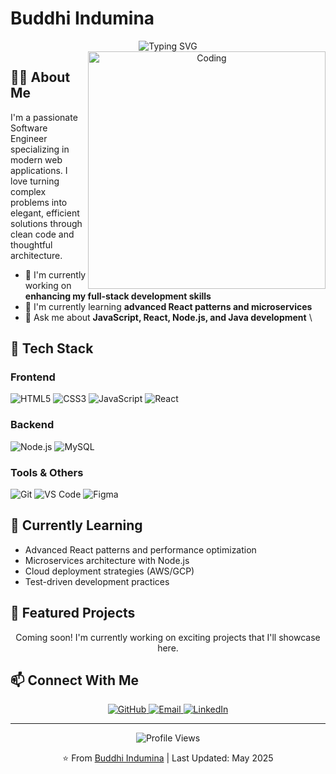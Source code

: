 # Buddhi Indumina

<div align="center">
  <img src="https://readme-typing-svg.demolab.com?font=Montserrat&weight=600&size=32&duration=3000&pause=1000&color=2C98F0&center=true&vCenter=true&width=600&lines=Hello%2C+I'm+Buddhi+Indumina;Full-Stack+Web+Developer;Software+Engineer;Passionate+Problem+Solver" alt="Typing SVG" />
</div>

<div align="center">
  <img align="right" alt="Coding" width="380" src="https://cdn.dribbble.com/users/1162077/screenshots/3848914/programmer.gif">
</div>

## 👨‍💻 About Me

I'm a passionate Software Engineer specializing in modern web applications. I love turning complex problems into elegant, efficient solutions through clean code and thoughtful architecture.

- 🔭 I'm currently working on **enhancing my full-stack development skills**
- 🌱 I'm currently learning **advanced React patterns and microservices**
- 💬 Ask me about **JavaScript, React, Node.js, and Java development**
\
## 🚀 Tech Stack

### Frontend
![HTML5](https://img.shields.io/badge/HTML5-E34F26?style=for-the-badge&logo=html5&logoColor=white)
![CSS3](https://img.shields.io/badge/CSS3-1572B6?style=for-the-badge&logo=css3&logoColor=white)
![JavaScript](https://img.shields.io/badge/JavaScript-F7DF1E?style=for-the-badge&logo=javascript&logoColor=black)
![React](https://img.shields.io/badge/React-20232A?style=for-the-badge&logo=react&logoColor=61DAFB)


### Backend
![Node.js](https://img.shields.io/badge/Node.js-339933?style=for-the-badge&logo=nodedotjs&logoColor=white)
![MySQL](https://img.shields.io/badge/MySQL-005C84?style=for-the-badge&logo=mysql&logoColor=white)

### Tools & Others
![Git](https://img.shields.io/badge/GIT-E44C30?style=for-the-badge&logo=git&logoColor=white)
![VS Code](https://img.shields.io/badge/VS_Code-0078D4?style=for-the-badge&logo=visual%20studio%20code&logoColor=white)
![Figma](https://img.shields.io/badge/Figma-F24E1E?style=for-the-badge&logo=figma&logoColor=white)


## 🌱 Currently Learning
- Advanced React patterns and performance optimization
- Microservices architecture with Node.js
- Cloud deployment strategies (AWS/GCP)
- Test-driven development practices

## 💼 Featured Projects

<!-- Replace the placeholder text below with your actual repository names when you have projects to showcase -->
<div align="center">
  <p>Coming soon! I'm currently working on exciting projects that I'll showcase here.</p>
  
  <!-- Uncomment and update these when you have repositories to feature
  <a href="https://github.com/buddhi-indumina/repository-name">
    <img src="https://github-readme-stats.vercel.app/api/pin/?username=buddhi-indumina&repo=repository-name&theme=tokyonight" />
  </a>
  <a href="https://github.com/buddhi-indumina/another-repository">
    <img src="https://github-readme-stats.vercel.app/api/pin/?username=buddhi-indumina&repo=another-repository&theme=tokyonight" />
  </a>
  -->
</div>



## 📫 Connect With Me

<p align="center">
  <a href="https://github.com/Indu2002-se" target="_blank">
    <img src="https://img.shields.io/badge/GitHub-100000?style=for-the-badge&logo=github&logoColor=white" alt="GitHub" />
  </a>
  <a href="mailto:bwithanage327@example.com" target="_blank">
    <img src="https://img.shields.io/badge/Email-D14836?style=for-the-badge&logo=gmail&logoColor=white" alt="Email" />
  </a>
  <a href="www.linkedin.com/in/buddhi-withanage-6302302a3" target="_blank">
    <img src="https://img.shields.io/badge/LinkedIn-0077B5?style=for-the-badge&logo=linkedin&logoColor=white" alt="LinkedIn" />
  </a>
 
</p>

---

<div align="center">
  <img src="https://komarev.com/ghpvc/?username=buddhi-indumina&color=2C98F0&style=for-the-badge&label=PROFILE+VIEWS" alt="Profile Views" />
  
  <p>⭐️ From <a href="https://github.com/buddhi-indumina">Buddhi Indumina</a> | Last Updated: May 2025</p>
</div>
